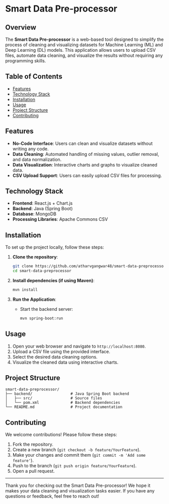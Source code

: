 # Smart Data Pre-processor

## Overview
The **Smart Data Pre-processor** is a web-based tool designed to simplify the process of cleaning and visualizing datasets for Machine Learning (ML) and Deep Learning (DL) models. This application allows users to upload CSV files, automate data cleaning, and visualize the results without requiring any programming skills.

## Table of Contents
- [Features](#features)
- [Technology Stack](#technology-stack)
- [Installation](#installation)
- [Usage](#usage)
- [Project Structure](#project-structure)
- [Contributing](#contributing)

## Features
- **No-Code Interface**: Users can clean and visualize datasets without writing any code.
- **Data Cleaning**: Automated handling of missing values, outlier removal, and data normalization.
- **Data Visualization**: Interactive charts and graphs to visualize cleaned data.
- **CSV Upload Support**: Users can easily upload CSV files for processing.

## Technology Stack
- **Frontend**: React.js + Chart.js
- **Backend**: Java (Spring Boot)
- **Database**: MongoDB
- **Processing Libraries**: Apache Commons CSV

## Installation
To set up the project locally, follow these steps:

1. **Clone the repository**:
   ```bash
   git clone https://github.com/atharvgangwar48/smart-data-preprocessor.git
   cd smart-data-preprocessor
   ```
   
2. **Install dependencies (if using Maven)**:
     ```bash
     mvn install
     ```

4. **Run the Application**:
   - Start the backend server:
     ```bash
     mvn spring-boot:run
     ```

## Usage
1. Open your web browser and navigate to `http://localhost:8080`.
2. Upload a CSV file using the provided interface.
3. Select the desired data cleaning options.
4. Visualize the cleaned data using interactive charts.

## Project Structure
```
smart-data-preprocessor/
├── backend/                 # Java Spring Boot backend
│   ├── src/                 # Source files
│   └── pom.xml              # Backend dependencies
└── README.md                # Project documentation
```

## Contributing
We welcome contributions! Please follow these steps:
1. Fork the repository.
2. Create a new branch (`git checkout -b feature/YourFeature`).
3. Make your changes and commit them (`git commit -m 'Add some feature'`).
4. Push to the branch (`git push origin feature/YourFeature`).
5. Open a pull request.

---

Thank you for checking out the Smart Data Pre-processor! We hope it makes your data cleaning and visualization tasks easier. If you have any questions or feedback, feel free to reach out!

